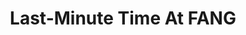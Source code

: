 ---
title: Last-Minute Time At FANG
draft: false
type: calendar
menu: main
headless: true
weight: 1
---